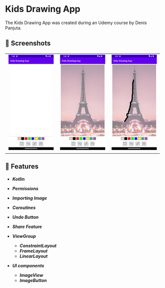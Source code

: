 # Kids Drawing App
 
The Kids Drawing App was created during an Udemy course by Denis Panjuta.

<h2> 📸 Screenshots

<table>
  <tr>
    <td><img src="Kids%20Drawing%20App%20Screenshots/Screenshot_1.png" alt="Screenshot 1" width="300" /></td>
    <td><img src="Kids%20Drawing%20App%20Screenshots/Screenshot_2.png" alt="Screenshot 1" width="300" /></td>
    <td><img src="Kids%20Drawing%20App%20Screenshots/Screenshot_3.png" alt="Screenshot 1" width="300" /></td>
  </tr>
</table>

<h2> 📱 Features
  
<h5>
  
* Kotlin
* Permissions
* Importing Image
* Coroutines
* Undo Button
* Share Feature
 
* ViewGroup
  - ConstraintLayout
  - FrameLayout
  - LinearLayout

* UI components
  - ImageView
  - ImageButton
